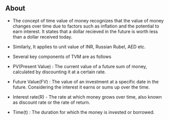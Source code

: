 ## About

- The concept of time value of money recognizes that the value of money changes over time due to factors such as inflation and the potential to earn interest. It states that a dollar recieved in the future is worth less than a dollar received today.

- Similarly, It applies to unit value of INR, Russian Rubel, AED etc.

- Several key components of TVM are as follows

- PV(Present Value) : The current value of a future sum of money, calculated by discounting it at a certain rate.

- Future Value(FV) : The value of an investment at a specific date in the future. Considering the interest it earns or sums up over the time.

- Interest rate(R) - The rate at which money grows over time, also known as discount rate or the rate of return.

- Time(t) : The duration for which the money is invested or borrowed.